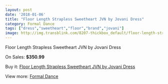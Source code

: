 ```yaml
---
layout: post
date: '2018-01-06'
title: "Floor Length Strapless Sweetheart JVN by Jovani Dress"
category: Formal Dance
tags: ["dress","sweetheart","floor","brand","jovani"]
image: http://img.transblink.com/8207-thickbox_default/floor-length-strapless-sweetheart-jvn-by-jovani-dress.jpg
---
```

Floor Length Strapless Sweetheart JVN by Jovani Dress

On Sales: **$350.99**
<a href="https://www.transblink.com/en/formal-dance/2679-floor-length-strapless-sweetheart-jvn-by-jovani-dress.html"><amp-img layout="responsive" width="600" height="600" src="//img.transblink.com/8207-thickbox_default/floor-length-strapless-sweetheart-jvn-by-jovani-dress.jpg" alt="Floor Length Strapless Sweetheart JVN by Jovani Dress 0" /></a>
<a href="https://www.transblink.com/en/formal-dance/2679-floor-length-strapless-sweetheart-jvn-by-jovani-dress.html"><amp-img layout="responsive" width="600" height="600" src="//img.transblink.com/8209-thickbox_default/floor-length-strapless-sweetheart-jvn-by-jovani-dress.jpg" alt="Floor Length Strapless Sweetheart JVN by Jovani Dress 1" /></a>
<a href="https://www.transblink.com/en/formal-dance/2679-floor-length-strapless-sweetheart-jvn-by-jovani-dress.html"><amp-img layout="responsive" width="600" height="600" src="//img.transblink.com/8208-thickbox_default/floor-length-strapless-sweetheart-jvn-by-jovani-dress.jpg" alt="Floor Length Strapless Sweetheart JVN by Jovani Dress 2" /></a>

Buy it: [Floor Length Strapless Sweetheart JVN by Jovani Dress](https://www.transblink.com/en/formal-dance/2679-floor-length-strapless-sweetheart-jvn-by-jovani-dress.html "Floor Length Strapless Sweetheart JVN by Jovani Dress")

View more: [Formal Dance](https://www.transblink.com/en/6-formal-dance "Formal Dance")